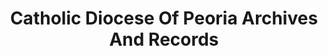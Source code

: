 ---
layout: repo
title: "Catholic Diocese Of Peoria Archives And Records"
id: 15635
permalink: repos/15635/
---